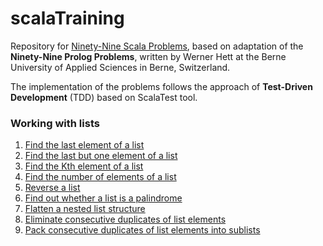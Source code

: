 # scalaTraining
Repository for [Ninety-Nine Scala Problems](#http://aperiodic.net/phil/scala/s-99/), based on adaptation of 
the **Ninety-Nine Prolog Problems**, written by Werner Hett at the Berne University of Applied Sciences 
in Berne, Switzerland.

The implementation of the problems follows the approach of **Test-Driven Development** (TDD) based on ScalaTest tool.

### Working with lists
1. [Find the last element of a list](https://github.com/paty-oliveira/scalaTraining/blob/main/src/main/scala/Lists.scala)
2. [Find the last but one element of a list](https://github.com/paty-oliveira/scalaTraining/blob/main/src/main/scala/Lists.scala)
3. [Find the Kth element of a list](https://github.com/paty-oliveira/scalaTraining/blob/main/src/main/scala/Lists.scala)
4. [Find the number of elements of a list](https://github.com/paty-oliveira/scalaTraining/blob/main/src/main/scala/Lists.scala)
5. [Reverse a list](https://github.com/paty-oliveira/scalaTraining/blob/main/src/main/scala/Lists.scala)
6. [Find out whether a list is a palindrome](https://github.com/paty-oliveira/scalaTraining/blob/main/src/main/scala/Lists.scala)
7. [Flatten a nested list structure](https://github.com/paty-oliveira/scalaTraining/blob/main/src/main/scala/Lists.scala)
8. [Eliminate consecutive duplicates of list elements](https://github.com/paty-oliveira/scalaTraining/blob/main/src/main/scala/Lists.scala)
9. [Pack consecutive duplicates of list elements into sublists](https://github.com/paty-oliveira/scalaTraining/blob/main/src/main/scala/Lists.scala)

